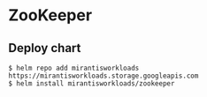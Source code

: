 # ZooKeeper

## Deploy chart
```console
$ helm repo add mirantisworkloads https://mirantisworkloads.storage.googleapis.com
$ helm install mirantisworkloads/zookeeper
```
